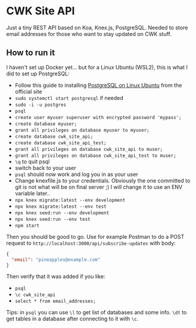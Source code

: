 # CWK Site API

Just a tiny REST API based on Koa, Knex.js, PostgreSQL. Needed to store email addresses for those who want to stay updated on CWK stuff.

## How to run it

I haven't set up Docker yet... but for a Linux Ubuntu (WSL2), this is what I did to set up PostgreSQL:

- Follow this guide to installing [PostgreSQL on Linux Ubuntu](https://www.postgresql.org/download/linux/ubuntu/) from the official site
- `sudo systemctl start postgresql` if needed
- `sudo -i -u postgres`
-  `psql`
- `create user myuser superuser with encrypted password 'mypass';`
- `create database myuser;`
- `grant all privileges on database myuser to myuser;`
- `create database cwk_site_api;`
- `create database cwk_site_api_test;`
- `grant all privileges on database cwk_site_api to muser;`
- `grant all privileges on database cwk_site_api_test to muser;`
- `\q` to quit psql
- switch back to your user
- `psql` should now work and log you in as your user
- Change knexfile.js to your credentials. Obviously the one committed to git is not what will be on final server ;) I will change it to use an ENV variable later..
- `npx knex migrate:latest --env development`
- `npx knex migrate:latest --env test`
- `npx knex seed:run --env development`
- `npx knex seed:run --env test`
- `npm start`

Then you should be good to go. Use for example Postman to do a POST request to `http://localhost:3000/api/subscribe-updates` with body:

```json
{
  "email": "pineapples@example.com"
}
```

Then verify that it was added if you like:

- `psql`
- `\c cwk_site_api`
- `select * from email_addresses;`

Tips: in `psql` you can use `\l` to get list of databases and some info. `\dt` to get tables in a database after connecting to it with `\c`.

